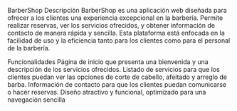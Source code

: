 
BarberShop
Descripción
BarberShop es una aplicación web diseñada para ofrecer a los clientes una experiencia excepcional en la barbería. Permite realizar reservas, ver los servicios ofrecidos, y obtener información de contacto de manera rápida y sencilla. Esta plataforma está enfocada en la facilidad de uso y la eficiencia tanto para los clientes como para el personal de la barbería.

Funcionalidades
Página de inicio que presenta una bienvenida y una descripción de los servicios ofrecidos.
Listado de servicios para que los clientes puedan ver las opciones de corte de cabello, afeitado y arreglo de barba.
Información de contacto para que los clientes puedan comunicarse o hacer reservas.
Diseño atractivo y funcional, optimizado para una navegación sencilla
